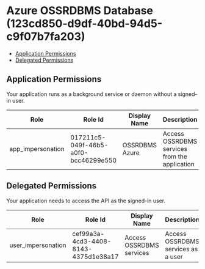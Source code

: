 # Azure OSSRDBMS Database (123cd850-d9df-40bd-94d5-c9f07b7fa203)
- [Application Permissions](#application-permissions)
- [Delegated Permissions](#delegated-permissions)

## Application Permissions
Your application runs as a background service or daemon without a signed-in user.

| Role | Role Id | Display Name | Description |
|---|---|---|---|
| app_impersonation | 017211c5-049f-46b5-a0f0-bcc46299e550 | OSSRDBMS Azure | Access OSSRDBMS services from the application |

## Delegated Permissions
Your application needs to access the API as the signed-in user. 

| Role | Role Id | Display Name | Description |
|---|---|---|---|
| user_impersonation | cef99a3a-4cd3-4408-8143-4375d1e38a17 | Access OSSRDBMS services | Access OSSRDBMS services as a user |

